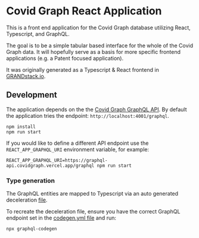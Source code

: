# Covid Graph React Application

This is a front end application for the Covid Graph database utilizing React, Typescript, and GraphQL.

The goal is to be a simple tabular based interface for the whole of the Covid Graph data. It will 
hopefully serve as a basis for more specific frontend applications (e.g. a Patent focused application).

It was originally generated as a Typescript & React frontend in [GRANDstack.io](https://grandstack.io/).

## Development

The application depends on the the [Covid Graph GraphQL API](https://github.com/covidgraph/graphql-api). 
By default the application tries the endpoint: `http://localhost:4001/graphql`.

```shell
npm install
npm run start
```

If you would like to define a different API endpoint use the `REACT_APP_GRAPHQL_URI` environment variable, 
for example:

```shell
REACT_APP_GRAPHQL_URI=https://graphql-api.covidgraph.vercel.app/graphql npm run start
```

### Type generation

The GraphQL entities are mapped to Typescript via an auto generated deceleration 
[file](/src/generated/graphql.tsx).

To recreate the deceleration file, ensure you have the correct GraphQL endpoint set in the 
[codegen.yml file](codegen.yml) and run:

```shell 
npx graphql-codegen
```